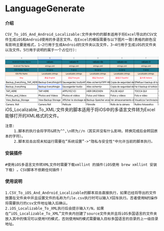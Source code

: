 # LanguageGenerate

#### 介绍
    CSV_To_iOS_And_Android_Localizable:文件夹中的的脚本适用于将Excel导出的CSV文件生成iOS和Android使用的多语言文件。在Excel的模版需要与以下图片一致(表格的颜色没有影响主要是格式，1~2行用于生成Android的文件夹以及文件，3~4行用于生成iOS的文件夹以及文件。5行用于说明的属于一个占位行):
![输入图片说明](Resource/WX20240515-195808.png)
    iOS_Localizable_To_XML:文件夹的脚本适用于将iOS中的多语言文件转为Excel能够打开的XML格式的文件。

    注意:
        1.脚本的执行会将字符&转为^^,\n转为//n（其实并没有什么影响，转换完成后会转回原本的字符）。
        2.脚本双击出现未知运行需要在“系统设置”->"隐私与安全性"中允许当前的脚本执行。

#### 安装插件
	
    #使用iOS多语言文件转XML文件时需要下载xmllint 的插件(iOS使用 brew xmllint 安装下载) 。CSV脚本不依赖任何插件！

#### 使用说明
	1.CSV_To_iOS_And_Android_Localizable的脚本双击直接执行，如果已经将导出的文件放置在文件夹中并且设置文件的名称为file.csv执行时可以输入Y回车执行。否者使用N的操作将需要执行的csv文件地址输入后确认。
	2.iOS_Localizable_To_XML执行后会提示输入Y/N，如果在“iOS_Localizable_To_XML”文件夹内创建了source文件夹并且将iOS多国语言的文件夹放入其中的情况可以使用Y的模式，否则使用N的模式需要输入目标多国语言的目录的上一级目录地址。
	

